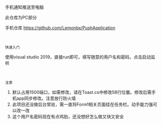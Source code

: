 手机通知推送至电脑

此仓库为PC部分

手机仓库 <a href="https://github.com/Lemonbx/PushApplication">https://github.com/Lemonbx/PushApplication</a>

<br>

```快速入门```

使用visual studio 2019，直接run即可，填写随意的用户名和密码，点击启动监听

<br>

```注意```

1. 默认占用1500端口，如需修改，请在Toast.cs中修改58行位置。修改后需手机app同步修改。注意放行防火墙
2. 此项目还没做后台常驻，需一直将Form1相关页面挂在任务栏。动手能力强可以改一改
3. 这个用户名密码现在有点鸡肋，还没想好怎么做又快又安全